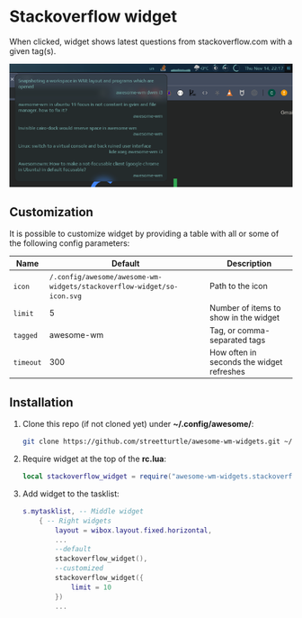 # Stackoverflow widget

When clicked, widget shows latest questions from stackoverflow.com with a given tag(s).

![screenshot](./screenshot.png)

## Customization

It is possible to customize widget by providing a table with all or some of the following config parameters:

| Name | Default | Description |
|---|---|---|
| `icon`| `/.config/awesome/awesome-wm-widgets/stackoverflow-widget/so-icon.svg` | Path to the icon |
| `limit` | 5 | Number of items to show in the widget |
| `tagged` | awesome-wm | Tag, or comma-separated tags |
| `timeout` | 300 | How often in seconds the widget refreshes |

## Installation

1. Clone this repo (if not cloned yet) under **~/.config/awesome/**:

    ```bash
    git clone https://github.com/streetturtle/awesome-wm-widgets.git ~/.config/awesome/
    ```

1. Require widget at the top of the **rc.lua**:

    ```lua
    local stackoverflow_widget = require("awesome-wm-widgets.stackoverflow-widget.stackoverflow")
    ```

1. Add widget to the tasklist:

    ```lua
    s.mytasklist, -- Middle widget
        { -- Right widgets
            layout = wibox.layout.fixed.horizontal,
            ...
            --default
            stackoverflow_widget(),
            --customized
            stackoverflow_widget({
                limit = 10
            })
            ...
    ```
